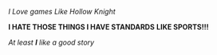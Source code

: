 *I Love games*
_Like Hollow Knight_

**I HATE THOSE THINGS I HAVE STANDARDS**
__LIKE SPORTS!!!__

_At least **I** like a good story_ 
